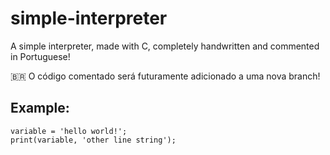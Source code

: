 # simple-interpreter

A simple interpreter, made with C, completely handwritten and commented in Portuguese!

🇧🇷 O código comentado será futuramente adicionado a uma nova branch!

## Example: 

```
variable = 'hello world!';
print(variable, 'other line string');
```